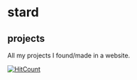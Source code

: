 # stard
## projects
All my projects I found/made in a website.

 [![HitCount](https://hits.dwyl.com/mythicaltrashcan/https://githubcom/MythicalTrashcan/stard.svg?style=flat-square)](http://hits.dwyl.com/mythicaltrashcan/https://githubcom/MythicalTrashcan/stard)
